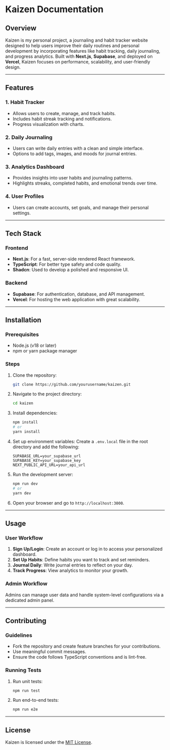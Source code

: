 # Kaizen Documentation

## Overview
Kaizen is my personal project, a journaling and habit tracker website designed to help users improve their daily routines and personal development by incorporating features like habit tracking, daily journaling, and progress analytics. Built with **Next.js**, **Supabase**, and deployed on **Vercel**, Kaizen focuses on performance, scalability, and user-friendly design.

---

## Features

### 1. Habit Tracker
- Allows users to create, manage, and track habits.
- Includes habit streak tracking and notifications.
- Progress visualization with charts.

### 2. Daily Journaling
- Users can write daily entries with a clean and simple interface.
- Options to add tags, images, and moods for journal entries.

### 3. Analytics Dashboard
- Provides insights into user habits and journaling patterns.
- Highlights streaks, completed habits, and emotional trends over time.

### 4. User Profiles
- Users can create accounts, set goals, and manage their personal settings.

---

## Tech Stack

### Frontend
- **Next.js**: For a fast, server-side rendered React framework.
- **TypeScript**: For better type safety and code quality.
- **Shadcn**: Used to develop a polished and responsive UI.

### Backend
- **Supabase**: For authentication, database, and API management.
- **Vercel**: For hosting the web application with great scalability.

---

## Installation

### Prerequisites
- Node.js (v18 or later)
- npm or yarn package manager

### Steps
1. Clone the repository:
   ```bash
   git clone https://github.com/yourusername/kaizen.git
   ```

2. Navigate to the project directory:
   ```bash
   cd kaizen
   ```

3. Install dependencies:
   ```bash
   npm install
   # or
   yarn install
   ```

4. Set up environment variables:
   Create a `.env.local` file in the root directory and add the following:
   ```plaintext
   SUPABASE_URL=your_supabase_url
   SUPABASE_KEY=your_supabase_key
   NEXT_PUBLIC_API_URL=your_api_url
   ```

5. Run the development server:
   ```bash
   npm run dev
   # or
   yarn dev
   ```

6. Open your browser and go to `http://localhost:3000`.

---

## Usage

### User Workflow
1. **Sign Up/Login**: Create an account or log in to access your personalized dashboard.
2. **Set Up Habits**: Define habits you want to track and set reminders.
3. **Journal Daily**: Write journal entries to reflect on your day.
4. **Track Progress**: View analytics to monitor your growth.

### Admin Workflow
Admins can manage user data and handle system-level configurations via a dedicated admin panel.

---

## Contributing

### Guidelines
- Fork the repository and create feature branches for your contributions.
- Use meaningful commit messages.
- Ensure the code follows TypeScript conventions and is lint-free.

### Running Tests
1. Run unit tests:
   ```bash
   npm run test
   ```
2. Run end-to-end tests:
   ```bash
   npm run e2e
   ```

---

## License
Kaizen is licensed under the [MIT License](/LICENSE).


